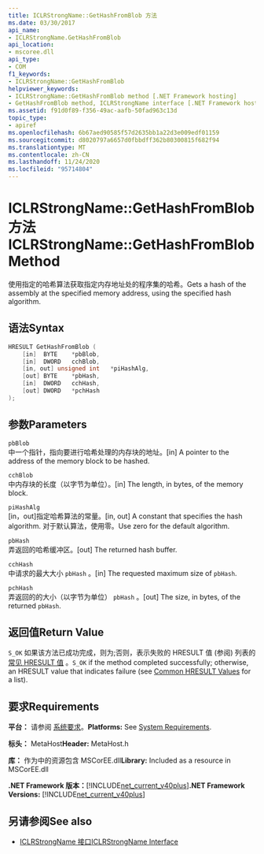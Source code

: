 ```yaml
---
title: ICLRStrongName::GetHashFromBlob 方法
ms.date: 03/30/2017
api_name:
- ICLRStrongName.GetHashFromBlob
api_location:
- mscoree.dll
api_type:
- COM
f1_keywords:
- ICLRStrongName::GetHashFromBlob
helpviewer_keywords:
- ICLRStrongName::GetHashFromBlob method [.NET Framework hosting]
- GetHashFromBlob method, ICLRStrongName interface [.NET Framework hosting]
ms.assetid: f91d0f89-f356-49ac-aafb-50fad963c13d
topic_type:
- apiref
ms.openlocfilehash: 6b67aed90585f57d2635bb1a22d3e009edf01159
ms.sourcegitcommit: d8020797a6657d0fbbdff362b80300815f682f94
ms.translationtype: MT
ms.contentlocale: zh-CN
ms.lasthandoff: 11/24/2020
ms.locfileid: "95714804"
---
```

# <a name="iclrstrongnamegethashfromblob-method"></a><span data-ttu-id="bb105-102">ICLRStrongName::GetHashFromBlob 方法</span><span class="sxs-lookup"><span data-stu-id="bb105-102">ICLRStrongName::GetHashFromBlob Method</span></span>

<span data-ttu-id="bb105-103">使用指定的哈希算法获取指定内存地址处的程序集的哈希。</span><span class="sxs-lookup"><span data-stu-id="bb105-103">Gets a hash of the assembly at the specified memory address, using the specified hash algorithm.</span></span>  
  
## <a name="syntax"></a><span data-ttu-id="bb105-104">语法</span><span class="sxs-lookup"><span data-stu-id="bb105-104">Syntax</span></span>  
  
```cpp  
HRESULT GetHashFromBlob (  
    [in]  BYTE    *pbBlob,  
    [in]  DWORD   cchBlob,  
    [in, out] unsigned int   *piHashAlg,  
    [out] BYTE    *pbHash,  
    [in]  DWORD   cchHash,  
    [out] DWORD   *pchHash  
);  
```  
  
## <a name="parameters"></a><span data-ttu-id="bb105-105">参数</span><span class="sxs-lookup"><span data-stu-id="bb105-105">Parameters</span></span>  

 `pbBlob`  
 <span data-ttu-id="bb105-106">中一个指针，指向要进行哈希处理的内存块的地址。</span><span class="sxs-lookup"><span data-stu-id="bb105-106">[in] A pointer to the address of the memory block to be hashed.</span></span>  
  
 `cchBlob`  
 <span data-ttu-id="bb105-107">中内存块的长度（以字节为单位）。</span><span class="sxs-lookup"><span data-stu-id="bb105-107">[in] The length, in bytes, of the memory block.</span></span>  
  
 `piHashAlg`  
 <span data-ttu-id="bb105-108">[in，out]指定哈希算法的常量。</span><span class="sxs-lookup"><span data-stu-id="bb105-108">[in, out] A constant that specifies the hash algorithm.</span></span> <span data-ttu-id="bb105-109">对于默认算法，使用零。</span><span class="sxs-lookup"><span data-stu-id="bb105-109">Use zero for the default algorithm.</span></span>  
  
 `pbHash`  
 <span data-ttu-id="bb105-110">弄返回的哈希缓冲区。</span><span class="sxs-lookup"><span data-stu-id="bb105-110">[out] The returned hash buffer.</span></span>  
  
 `cchHash`  
 <span data-ttu-id="bb105-111">中请求的最大大小 `pbHash` 。</span><span class="sxs-lookup"><span data-stu-id="bb105-111">[in] The requested maximum size of `pbHash`.</span></span>  
  
 `pchHash`  
 <span data-ttu-id="bb105-112">弄返回的的大小（以字节为单位） `pbHash` 。</span><span class="sxs-lookup"><span data-stu-id="bb105-112">[out] The size, in bytes, of the returned `pbHash`.</span></span>  
  
## <a name="return-value"></a><span data-ttu-id="bb105-113">返回值</span><span class="sxs-lookup"><span data-stu-id="bb105-113">Return Value</span></span>  

 <span data-ttu-id="bb105-114">`S_OK` 如果该方法已成功完成，则为;否则，表示失败的 HRESULT 值 (参阅) 列表的 [常见 HRESULT 值](/windows/win32/seccrypto/common-hresult-values) 。</span><span class="sxs-lookup"><span data-stu-id="bb105-114">`S_OK` if the method completed successfully; otherwise, an HRESULT value that indicates failure (see [Common HRESULT Values](/windows/win32/seccrypto/common-hresult-values) for a list).</span></span>  
  
## <a name="requirements"></a><span data-ttu-id="bb105-115">要求</span><span class="sxs-lookup"><span data-stu-id="bb105-115">Requirements</span></span>  

 <span data-ttu-id="bb105-116">**平台：** 请参阅 [系统要求](../../get-started/system-requirements.md)。</span><span class="sxs-lookup"><span data-stu-id="bb105-116">**Platforms:** See [System Requirements](../../get-started/system-requirements.md).</span></span>  
  
 <span data-ttu-id="bb105-117">**标头：** MetaHost</span><span class="sxs-lookup"><span data-stu-id="bb105-117">**Header:** MetaHost.h</span></span>  
  
 <span data-ttu-id="bb105-118">**库：** 作为中的资源包含 MSCorEE.dll</span><span class="sxs-lookup"><span data-stu-id="bb105-118">**Library:** Included as a resource in MSCorEE.dll</span></span>  
  
 <span data-ttu-id="bb105-119">**.NET Framework 版本：**[!INCLUDE[net_current_v40plus](../../../../includes/net-current-v40plus-md.md)]</span><span class="sxs-lookup"><span data-stu-id="bb105-119">**.NET Framework Versions:** [!INCLUDE[net_current_v40plus](../../../../includes/net-current-v40plus-md.md)]</span></span>  
  
## <a name="see-also"></a><span data-ttu-id="bb105-120">另请参阅</span><span class="sxs-lookup"><span data-stu-id="bb105-120">See also</span></span>

- [<span data-ttu-id="bb105-121">ICLRStrongName 接口</span><span class="sxs-lookup"><span data-stu-id="bb105-121">ICLRStrongName Interface</span></span>](iclrstrongname-interface.md)
